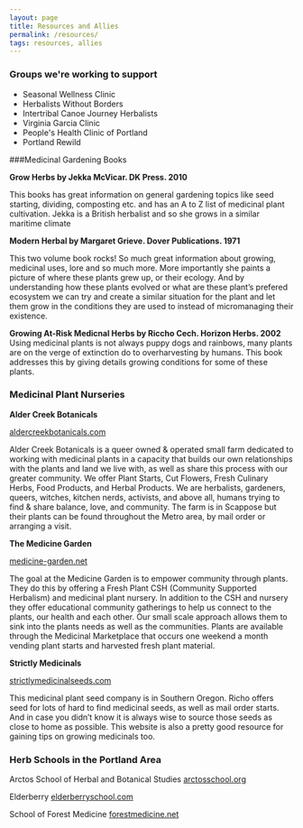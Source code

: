 ```yaml
---
layout: page
title: Resources and Allies
permalink: /resources/
tags: resources, allies
---
```


### Groups we're working to support

* Seasonal Wellness Clinic
* Herbalists Without Borders
* Intertribal Canoe Journey Herbalists
* Virginia Garcia Clinic
* People's Health Clinic of Portland
* Portland Rewild


###Medicinal Gardening Books

**Grow Herbs by Jekka McVicar.  DK Press. 2010**

This books has great information on general gardening topics like seed starting, dividing, composting etc. and has an A to Z list of medicinal plant cultivation. Jekka is a British herbalist and so she grows in a similar maritime climate

**Modern Herbal by Margaret Grieve. Dover Publications. 1971**

This two volume book rocks! So much great information about growing, medicinal uses, lore and so much more. More importantly she paints a picture of where these plants grew up, or their ecology. And by understanding how these plants evolved or what are these plant’s prefered ecosystem we can try and create a similar situation for the plant and let them grow in the conditions they are used to instead of micromanaging their existence.

**Growing At-Risk Medicnal Herbs by Riccho Cech. Horizon Herbs. 2002**
Using medicinal plants is not always puppy dogs and rainbows, many plants are on the verge of extinction do to overharvesting by humans. This book addresses this by giving details growing conditions for some of these plants.


### Medicinal Plant Nurseries

**Alder Creek Botanicals**

<a href="https://aldercreekbotanicals.com">aldercreekbotanicals.com</a>

Alder Creek Botanicals is a queer owned & operated small farm dedicated to working with medicinal plants in a capacity that builds our own relationships with the plants and land we live with, as well as share this process with our greater community. We offer Plant Starts, Cut Flowers, Fresh Culinary Herbs, Food Products, and Herbal Products. We are herbalists, gardeners, queers, witches, kitchen nerds, activists, and above all, humans trying to find & share balance, love, and community. The farm is in Scappose but their plants can be found throughout the Metro area, by mail order or arranging a visit.


**The Medicine Garden**

<a href="https://medicine-garden.net">medicine-garden.net</a>

The goal at the Medicine Garden is to empower community through plants. They do this by offering a Fresh Plant CSH (Community Supported Herbalism) and medicinal plant nursery. In addition to the CSH and nursery they offer educational community gatherings to help us connect to the plants, our health and each other. Our small scale approach allows them to sink into the plants needs as well as the communities. Plants are available through the Medicinal Marketplace that occurs one weekend a month vending plant starts and harvested fresh plant material.


**Strictly Medicinals**

<a href="https://strictlymedicinalseeds.com">strictlymedicinalseeds.com</a>

This medicinal plant seed company is in Southern Oregon. Richo offers seed for lots of hard to find medicinal seeds, as well as mail order starts. And in case you didn’t know it is always wise to source those seeds as close to home as possible. This website is also a pretty good resource for gaining tips on growing medicinals too.


### Herb Schools in the Portland Area
Arctos School of Herbal and Botanical Studies   <a href="https://arctosschool.org/">arctosschool.org</a>

Elderberry  <a href="http://www.elderberryschool.com/">elderberryschool.com</a>

School of Forest Medicine   <a href="https://forestmedicine.net/">forestmedicine.net</a>
